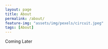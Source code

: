 ```yaml
---
layout: page
title: About
permalink: /about/
feature-img: "assets/img/pexels/circuit.jpeg"
tags: [About]
---
```



Coming Later
